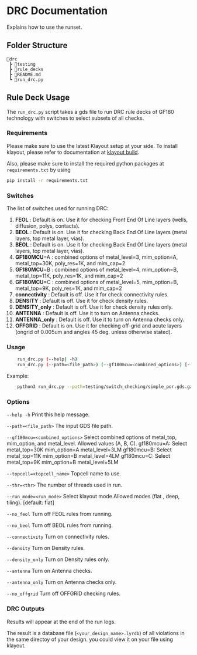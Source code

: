 # DRC Documentation

Explains how to use the runset.

## Folder Structure

```text
📁drc
 ┣ 📁testing
 ┣ 📁rule_decks
 ┣ 📜README.md
 ┗ 📜run_drc.py
 ```

## Rule Deck Usage
The `run_drc.py` script takes a gds file to run DRC rule decks of GF180 technology with switches to select subsets of all checks. 

### Requirements
Please make sure to use the latest Klayout setup at your side. To install klayout, please refer to documentation at [klayout build](https://www.klayout.de/build.html).

Also, please make sure to install the required python packages at `requirements.txt` by using
```bash
pip install -r requirements.txt
```


### Switches
The list of switches used for running DRC:

1. **FEOL**          : Default is on. Use it for checking Front End Of Line layers (wells, diffusion, polys, contacts).
2. **BEOL**          : Default is on. Use it for checking Back End Of Line layers (metal layers, top metal layer, vias).
3. **BEOL**          : Default is on. Use it for checking Back End Of Line layers (metal layers, top metal layer, vias).
4. **GF180MCU**=A    : combined options of metal_level=3, mim_option=A, metal_top=30K, poly_res=1K, and mim_cap=2
5. **GF180MCU**=B    : combined options of metal_level=4, mim_option=B, metal_top=11K, poly_res=1K, and mim_cap=2
6. **GF180MCU**=C    : combined options of metal_level=5, mim_option=B, metal_top=9K,  poly_res=1K, and mim_cap=2
7. **connectivity**  : Default is off. Use it for check connectivity rules.
8. **DENSITY**       : Default is off. Use it for check density rules.
9. **DENSITY_only**  : Default is off. Use it for check density rules only.
10. **ANTENNA**       : Default is off. Use it to turn on Antenna checks.
11. **ANTENNA_only** : Default is off. Use it to turn on Antenna checks only.
12. **OFFGRID**      : Default is on. Use it for checking off-grid and acute layers (ongrid of 0.005um and angles 45 deg. unless otherwise stated).

### Usage

```bash
    run_drc.py (--help| -h)
    run_drc.py (--path=<file_path>) (--gf180mcu=<combined_options>) [--topcell=<topcell_name>] [--thr=<thr>] [--run_mode=<run_mode>] [--no_feol] [--no_beol] [--connectivity] [--density] [--density_only] [--antenna] [--antenna_only] [--no_offgrid]
```

Example:

```bash
    python3 run_drc.py --path=testing/switch_checking/simple_por.gds.gz --thr=16 --run_mode=flat --gf180mcu=A --antenna --no_offgrid
```

### Options

`--help -h`                           Print this help message.

`--path=<file_path>`                  The input GDS file path.

`--gf180mcu=<combined_options>`       Select combined options of metal_top, mim_option, and metal_level. Allowed values (A, B, C).
                                      gf180mcu=A: Select  metal_top=30K  mim_option=A  metal_level=3LM
                                      gf180mcu=B: Select  metal_top=11K  mim_option=B  metal_level=4LM
                                      gf180mcu=C: Select  metal_top=9K   mim_option=B  metal_level=5LM

`--topcell=<topcell_name>`            Topcell name to use.

`--thr=<thr>`                         The number of threads used in run.

`--run_mode=<run_mode>`               Select klayout mode Allowed modes (flat , deep, tiling). [default: flat]

`--no_feol`                           Turn off FEOL rules from running.

`--no_beol`                           Turn off BEOL rules from running.

`--connectivity`                      Turn on connectivity rules.

`--density`                           Turn on Density rules.

`--density_only`                      Turn on Density rules only.

`--antenna`                           Turn on Antenna checks.

`--antenna_only`                      Turn on Antenna checks only.

`--no_offgrid`                        Turn off OFFGRID checking rules.

### **DRC Outputs**

Results will appear at the end of the run logs.

The result is a database file (`<your_design_name>.lyrdb`) of all violations in the same directoy of your design. you could view it on your file using klayout.
